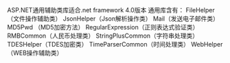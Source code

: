 ASP.NET通用辅助类库适合.net framework 4.0版本
通用库含有：
FileHelper（文件操作辅助类）
JsonHelper（Json解析操作类）
Mail（发送电子邮件类）
MD5Pwd （MD5加密方法）
RegularExpression（正则表达式验证类）
RMBCommon（人民币处理类）
StringPlusCommon（字符串处理类）
TDESHelper（TDES加密类）
TimeParserCommon（时间处理类）
WebHelper（WEB操作辅助类）
